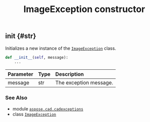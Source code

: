 ﻿---
title: ImageException constructor
second_title: Aspose.CAD for Python via .NET API References
description: 
type: docs
weight: 10
url: /python-net/aspose.cad.cadexceptions/imageexception/__init__/
is_root: false
---

## __init__ {#str}

Initializes a new instance of the [`ImageException`](/cad/python-net/aspose.cad.cadexceptions/imageexception) class.



```python
def __init__(self, message):
    ...
```


| Parameter | Type | Description |
| :- | :- | :- |
| message | str | The exception message. |



### See Also
* module [`aspose.cad.cadexceptions`](../../)
* class [`ImageException`](/cad/python-net/aspose.cad.cadexceptions/imageexception)
